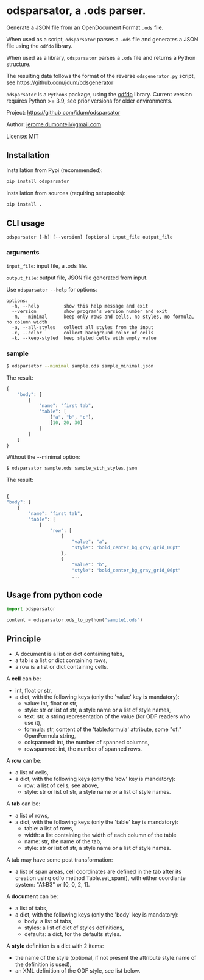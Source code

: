 # odsparsator, a .ods parser.

Generate a JSON file from an OpenDocument Format `.ods` file.

When used as a script, `odsparsator` parses a `.ods` file and generates a JSON
file using the `odfdo` library.

When used as a library, `odsparsator` parses a `.ods` file and returns a Python
structure.

The resulting data follows the format of the reverse `odsgenerator.py` script,
see https://github.com/jdum/odsgenerator


`odsparsator` is a `Python3` package, using the [odfdo](https://github.com/jdum/odfdo) library. Current version requires Python >= 3.9, see prior versions for older environments.

Project:
    https://github.com/jdum/odsparsator

Author:
    jerome.dumonteil@gmail.com

License:
    MIT


## Installation

Installation from Pypi (recommended):


```python
pip install odsparsator
```

Installation from sources (requiring setuptools):

```python
pip install .
```

## CLI usage

```
odsparsator [-h] [--version] [options] input_file output_file
```

### arguments

`input_file`: input file, a .ods file.

`output_file`: output file, JSON file generated from input.

Use ``odsparsator --help`` for options:

```
options:
  -h, --help         show this help message and exit
  --version          show program's version number and exit
  -m, --minimal      keep only rows and cells, no styles, no formula, no column width
  -a, --all-styles   collect all styles from the input
  -c, --color        collect background color of cells
  -k, --keep-styled  keep styled cells with empty value

```


### sample

```sh
$ odsparsator --minimal sample.ods sample_minimal.json
```

The result:

```python
{
    "body": [
        {
            "name": "first tab",
            "table": [
                ["a", "b", "c"],
                [10, 20, 30]
            ]
        }
    ]
}
```

Without the --minimal option:

```sh
$ odsparsator sample.ods sample_with_styles.json
```

The result:

```python

{
"body": [
    {
        "name": "first tab",
        "table": [
            {
                "row": [
                    {
                        "value": "a",
                        "style": "bold_center_bg_gray_grid_06pt"
                    },
                    {
                        "value": "b",
                        "style": "bold_center_bg_gray_grid_06pt"
                        ...
```


## Usage from python code


```python
import odsparsator

content = odsparsator.ods_to_python("sample1.ods")
```

## Principle

-  A document is a list or dict containing tabs,
-  a tab is a list or dict containing rows,
-  a row is a list or dict containing cells.


A **cell** can be:

- int, float or str,
- a dict, with the following keys (only the 'value' key is mandatory):
    - value: int, float or str,
    - style: str or list of str, a style name or a list of style names,
    - text: str, a string representation of the value (for ODF readers
      who use it),
    - formula: str, content of the 'table:formula' attribute, some "of:"
      OpenFormula string,
    - colspanned: int, the number of spanned columns,
    - rowspanned: int, the number of spanned rows.

A **row** can be:

- a list of cells,
- a dict, with the following keys (only the 'row' key is mandatory):
    - row: a list of cells, see above,
    - style: str or list of str, a style name or a list of style names.

A **tab** can be:

- a list of rows,
- a dict, with the following keys (only the 'table' key is mandatory):
    - table: a list of rows,
    - width: a list containing the width of each column of the table
    - name: str, the name of the tab,
    - style: str or list of str, a style name or a list of style names.

A tab may have some post transformation:

- a list of span areas, cell coordinates are defined in the tab after
  its creation using odfo method Table.set_span(), with either
  coordiante system: "A1:B3" or [0, 0, 2, 1].

A **document** can be:

- a list of tabs,
- a dict, with the following keys (only the 'body' key is mandatory):
    - body: a list of tabs,
    - styles: a list of dict of styles definitions,
    - defaults: a dict, for the defaults styles.

A **style** definition is a dict with 2 items:

- the name of the style (optional, if not present the attribute
  style:name of the definition is used),
- an XML definition of the ODF style, see list below.
